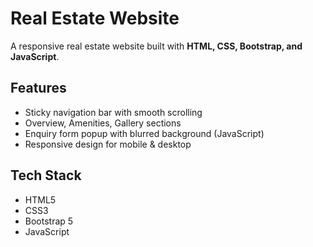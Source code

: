 # Real Estate Website  

A responsive real estate website built with **HTML, CSS, Bootstrap, and JavaScript**.  

## Features  
- Sticky navigation bar with smooth scrolling  
- Overview, Amenities, Gallery sections  
- Enquiry form popup with blurred background (JavaScript)  
- Responsive design for mobile & desktop  

## Tech Stack  
- HTML5  
- CSS3  
- Bootstrap 5  
- JavaScript



